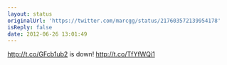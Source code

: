 ```yaml
---
layout: status
originalUrl: 'https://twitter.com/marcgg/status/217603572139954178'
isReply: false
date: 2012-06-26 13:01:49
---
```


http://t.co/GFcb1ub2 is down! http://t.co/TfYfWQi1
